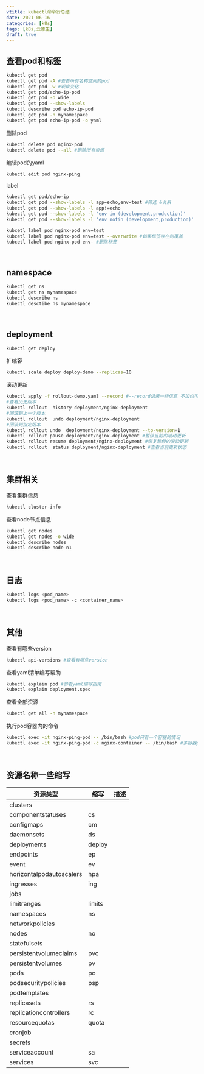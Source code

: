 ```yaml
---
vtitle: kubectl命令行总结
date: 2021-06-16
categories: [k8s]
tags: [k8s,云原生]
draft: true
---
```


## 查看pod和标签

```bash
kubectl get pod
kubectl get pod -A #查看所有名称空间的pod
kubectl get pod -w #观察变化
kubectl get pod/echo-ip-pod
kubectl get pod -o wide
kubectl get pod --show-labels
kubectl describe pod echo-ip-pod
kubectl get pod -n mynamespace
kubectl get pod echo-ip-pod -o yaml
```

删除pod

```bash
kubectl delete pod nginx-pod
kubectl delete pod --all #删除所有资源
```

编辑pod的yaml

```bash
kubectl edit pod nginx-ping
```

label

```bash
kubectl get pod/echo-ip 
kubectl get pod --show-labels -l app=echo,env=test #筛选 &关系
kubectl get pod --show-labels -l app!=echo
kubectl get pod --show-labels -l 'env in (development,production)'
kubectl get pod --show-labels -l 'env notin (development,production)'
```

```bash
kubcetl label pod nginx-pod env=test
kubcetl label pod nginx-pod env=test --overwrite #如果标签存在则覆盖
kubcetl label pod nginx-pod env- #删除标签
```

​    

## namespace

```bash
kubectl get ns
kubectl get ns mynamespace
kubectl describe ns
kubectl desctibe ns mynamespace
```

​    

## deployment

```bash
kubectl get deploy
```

扩缩容

```bash
kubectl scale deploy deploy-demo --replicas=10
```

滚动更新

```bash
kubectl apply -f rollout-demo.yaml --record #--record记录一些信息 不加也可
#查看历史版本
kubectl rollout  history deployment/nginx-deployment
#回滚到上一个版本
kubectl rollout  undo deployment/nginx-deployment
#回滚到指定版本
kubectl rollout undo  deployment/nginx-deployment --to-version=1
kubectl rollout pause deployment/nginx-deployment #暂停当前的滚动更新
kubectl rollout resume deployment/nginx-deployment #恢复暂停的滚动更新
kubectl rollout  status deployment/nginx-deployment #查看当前更新状态
```

​    

## 集群相关

查看集群信息

```bash
kubectl cluster-info
```

查看node节点信息

```bash
kubectl get nodes
kubectl get nodes -o wide
kubectl describe nodes
kubectl describe node n1
```

​     

## 日志

```bash
kubectl logs <pod_name>
kubectl logs <pod_name> -c <container_name>
```

​    

## 其他

查看有哪些version

```bash
kubectl api-versions #查看有哪些version
```

查看yaml清单编写帮助

```bash
kubectl explain pod #参看yaml编写指南
kubectl explain deployment.spec
```

查看全部资源

```bash
kubectl get all -n mynamespace
```

执行pod容器内的命令

```bash
kubectl exec -it nginx-ping-pod -- /bin/bash #pod只有一个容器的情况
kubectl exec -it nginx-ping-pod -c nginx-container -- /bin/bash #多容器pod
```

​    

## 资源名称一些缩写

| 资源类型                 | 缩写   | 描述 |
| ------------------------ | ------ | ---- |
| clusters                 |        |      |
| componentstatuses        | cs     |      |
| configmaps               | cm     |      |
| daemonsets               | ds     |      |
| deployments              | deploy |      |
| endpoints                | ep     |      |
| event                    | ev     |      |
| horizontalpodautoscalers | hpa    |      |
| ingresses                | ing    |      |
| jobs                     |        |      |
| limitranges              | limits |      |
| namespaces               | ns     |      |
| networkpolicies          |        |      |
| nodes                    | no     |      |
| statefulsets             |        |      |
| persistentvolumeclaims   | pvc    |      |
| persistentvolumes        | pv     |      |
| pods                     | po     |      |
| podsecuritypolicies      | psp    |      |
| podtemplates             |        |      |
| replicasets              | rs     |      |
| replicationcontrollers   | rc     |      |
| resourcequotas           | quota  |      |
| cronjob                  |        |      |
| secrets                  |        |      |
| serviceaccount           | sa     |      |
| services                 | svc    |      |